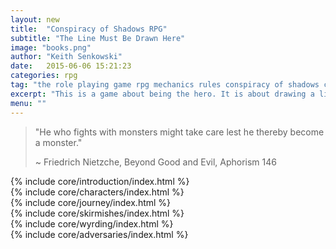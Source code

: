 ```yaml
---
layout: new
title:  "Conspiracy of Shadows RPG"
subtitle: "The Line Must Be Drawn Here"
image: "books.png"
author: "Keith Senkowski"
date:   2015-06-06 15:21:23
categories: rpg
tag: "the role playing game rpg mechanics rules conspiracy of shadows core"
excerpt: "This is a game about being the hero. It is about drawing a line in the sand and shaking your fist against the night. It isn't about survival, but about ensuring the world's survival."
menu: ""
---
```

<article class="content single">
	<blockquote>
		<p>"He who fights with monsters might take care lest he thereby become a monster."</p>
		<p>~ Friedrich Nietzche, Beyond Good and Evil, Aphorism 146</p>
	</blockquote>
	{% include core/introduction/index.html %}
<div class="divider"></div>	
	{% include core/characters/index.html %}
<div class="divider"></div>	
	{% include core/journey/index.html %}
<div class="divider"></div>	
	{% include core/skirmishes/index.html %}
<div class="divider"></div>	
	{% include core/wyrding/index.html %}
<div class="divider"></div>	
	{% include core/adversaries/index.html %}
<div class="divider"></div>	
</article>
